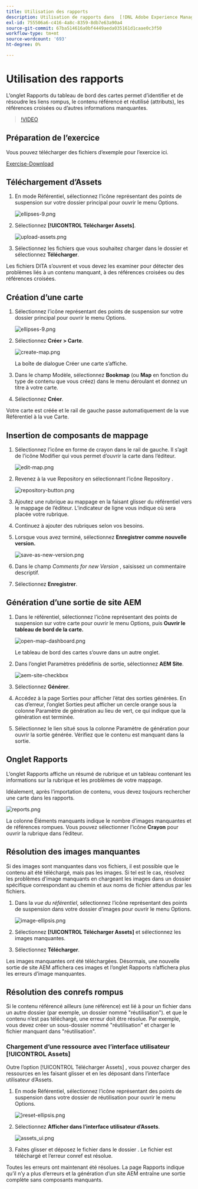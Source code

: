 ```yaml
---
title: Utilisation des rapports
description: Utilisation de rapports dans  [!DNL Adobe Experience Manager Guides]
exl-id: 755506a6-c416-4a8c-8359-8db7e63a90a4
source-git-commit: 67ba514616a0bf4449aeda035161d1caae0c3f50
workflow-type: tm+mt
source-wordcount: '693'
ht-degree: 0%

---
```


# Utilisation des rapports

L’onglet Rapports du tableau de bord des cartes permet d’identifier et de résoudre les liens rompus, le contenu référencé et réutilisé (attributs), les références croisées ou d’autres informations manquantes.

>[!VIDEO](https://video.tv.adobe.com/v/339039?quality=12&learn=on)

## Préparation de l’exercice

Vous pouvez télécharger des fichiers d’exemple pour l’exercice ici.

[Exercise-Download](assets/exercises/working-with-reports.zip)

## Téléchargement d’Assets

1. En mode Référentiel, sélectionnez l’icône représentant des points de suspension sur votre dossier principal pour ouvrir le menu Options.

   ![ellipses-9.png](images/ellipses-9.png)

1. Sélectionnez **[!UICONTROL Télécharger Assets]**.

   ![upload-assets.png](images/upload-assets.png)

1. Sélectionnez les fichiers que vous souhaitez charger dans le dossier et sélectionnez **Télécharger**.

Les fichiers DITA s’ouvrent et vous devez les examiner pour détecter des problèmes liés à un contenu manquant, à des références croisées ou des références croisées.

## Création d’une carte

1. Sélectionnez l’icône représentant des points de suspension sur votre dossier principal pour ouvrir le menu Options.

   ![ellipses-9.png](images/ellipses-9.png)

1. Sélectionnez **Créer > Carte**.

   ![create-map.png](images/create-map.png)

   La boîte de dialogue Créer une carte s’affiche.

1. Dans le champ Modèle, sélectionnez **Bookmap** (ou **Map** en fonction du type de contenu que vous créez) dans le menu déroulant et donnez un titre à votre carte.

1. Sélectionnez **Créer**.

Votre carte est créée et le rail de gauche passe automatiquement de la vue Référentiel à la vue Carte.

## Insertion de composants de mappage

1. Sélectionnez l’icône en forme de crayon dans le rail de gauche.
Il s’agit de l’icône Modifier qui vous permet d’ouvrir la carte dans l’éditeur.

   ![edit-map.png](images/edit-map.png)

1. Revenez à la vue Repository en sélectionnant l’icône Repository .

   ![repository-button.png](images/repository-button.png)

1. Ajoutez une rubrique au mappage en la faisant glisser du référentiel vers le mappage de l’éditeur.
L’indicateur de ligne vous indique où sera placée votre rubrique.

1. Continuez à ajouter des rubriques selon vos besoins.

1. Lorsque vous avez terminé, sélectionnez **Enregistrer comme nouvelle version.**

   ![save-as-new-version.png](images/save-as-new-version.png)

1. Dans le champ *Comments for new Version* , saisissez un commentaire descriptif.

1. Sélectionnez **Enregistrer**.

## Génération d’une sortie de site AEM

1. Dans le référentiel, sélectionnez l’icône représentant des points de suspension sur votre carte pour ouvrir le menu Options, puis **Ouvrir le tableau de bord de la carte.**

   ![open-map-dashboard.png](images/open-map-dashboard.png)

   Le tableau de bord des cartes s’ouvre dans un autre onglet.
1. Dans l’onglet Paramètres prédéfinis de sortie, sélectionnez **AEM Site**.

   ![aem-site-checkbox](images/aem-site-checkbox.png)

1. Sélectionnez **Générer**.

1. Accédez à la page Sorties pour afficher l’état des sorties générées.
En cas d’erreur, l’onglet Sorties peut afficher un cercle orange sous la colonne Paramètre de génération au lieu de vert, ce qui indique que la génération est terminée.

1. Sélectionnez le lien situé sous la colonne Paramètre de génération pour ouvrir la sortie générée.
Vérifiez que le contenu est manquant dans la sortie.

## Onglet Rapports

L’onglet Rapports affiche un résumé de rubrique et un tableau contenant les informations sur la rubrique et les problèmes de votre mappage.

Idéalement, après l’importation de contenu, vous devez toujours rechercher une carte dans les rapports.

![reports.png](images/reports.png)

La colonne Éléments manquants indique le nombre d’images manquantes et de références rompues. Vous pouvez sélectionner l’icône **Crayon** pour ouvrir la rubrique dans l’éditeur.

## Résolution des images manquantes

Si des images sont manquantes dans vos fichiers, il est possible que le contenu ait été téléchargé, mais pas les images. Si tel est le cas, résolvez les problèmes d’image manquants en chargeant les images dans un dossier spécifique correspondant au chemin et aux noms de fichier attendus par les fichiers.

1. Dans la *vue du référentiel*, sélectionnez l’icône représentant des points de suspension dans votre dossier d’images pour ouvrir le menu Options.

   ![image-ellipsis.png](images/image-ellipsis.png)

1. Sélectionnez **[!UICONTROL Télécharger Assets]** et sélectionnez les images manquantes.

1. Sélectionnez **Télécharger**.

Les images manquantes ont été téléchargées. Désormais, une nouvelle sortie de site AEM affichera ces images et l’onglet Rapports n’affichera plus les erreurs d’image manquantes.

## Résolution des conrefs rompus

Si le contenu référencé ailleurs (une référence) est lié à pour un fichier dans un autre dossier (par exemple, un dossier nommé &quot;réutilisation&quot;). et que le contenu n’est pas téléchargé, une erreur doit être résolue. Par exemple, vous devez créer un sous-dossier nommé &quot;réutilisation&quot; et charger le fichier manquant dans &quot;réutilisation&quot;.

### Chargement d’une ressource avec l’interface utilisateur [!UICONTROL Assets]

Outre l’option [!UICONTROL Télécharger Assets] , vous pouvez charger des ressources en les faisant glisser et en les déposant dans l’interface utilisateur d’Assets.

1. En mode Référentiel, sélectionnez l’icône représentant des points de suspension dans votre dossier de réutilisation pour ouvrir le menu Options.

   ![&rbrace;reset-ellipsis.png](images/reuse-ellipsis.png)

1. Sélectionnez **Afficher dans l’interface utilisateur d’Assets**.

   ![assets_ui.png](images/assets_ui.png)

1. Faites glisser et déposez le fichier dans le dossier .
Le fichier est téléchargé et l’erreur conref est résolue.

Toutes les erreurs ont maintenant été résolues. La page Rapports indique qu’il n’y a plus d’erreurs et la génération d’un site AEM entraîne une sortie complète sans composants manquants.
